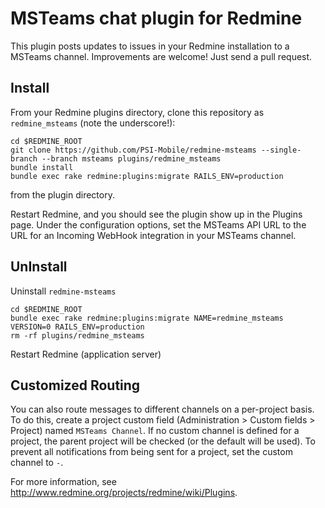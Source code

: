 # MSTeams chat plugin for Redmine

This plugin posts updates to issues in your Redmine installation to a MSTeams
channel. Improvements are welcome! Just send a pull request.

## Install

From your Redmine plugins directory, clone this repository as `redmine_msteams` (note
the underscore!):

    cd $REDMINE_ROOT
    git clone https://github.com/PSI-Mobile/redmine-msteams --single-branch --branch msteams plugins/redmine_msteams
    bundle install
    bundle exec rake redmine:plugins:migrate RAILS_ENV=production

from the plugin directory.

Restart Redmine, and you should see the plugin show up in the Plugins page.
Under the configuration options, set the MSTeams API URL to the URL for an
Incoming WebHook integration in your MSTeams channel.

## UnInstall

Uninstall ``redmine-msteams``

    cd $REDMINE_ROOT
    bundle exec rake redmine:plugins:migrate NAME=redmine_msteams VERSION=0 RAILS_ENV=production
    rm -rf plugins/redmine_msteams

Restart Redmine (application server)

## Customized Routing

You can also route messages to different channels on a per-project basis. To
do this, create a project custom field (Administration > Custom fields > Project)
named `MSTeams Channel`. If no custom channel is defined for a project, the parent
project will be checked (or the default will be used). To prevent all notifications
from being sent for a project, set the custom channel to `-`.

For more information, see http://www.redmine.org/projects/redmine/wiki/Plugins.
